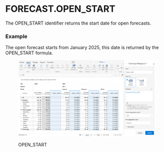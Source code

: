 # FORECAST.OPEN\_START

The OPEN\_START identifier returns the start date for open forecasts.

### Example <a href="#example" id="example"></a>

The open forecast starts from January 2025, this date is returned by the OPEN\_START formula.

<figure><img src="../../.gitbook/assets/image (1378).png" alt=""><figcaption><p>OPEN_START</p></figcaption></figure>
